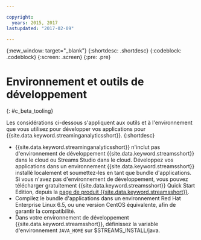 ```yaml
---

copyright:
  years: 2015, 2017
lastupdated: "2017-02-09"

---
```


<!-- Attribute definitions --> 
{:new_window: target="_blank"}
{:shortdesc: .shortdesc}
{:codeblock: .codeblock}
{:screen: .screen}
{:pre: .pre}

# Environnement et outils de développement
{: #c_beta_tooling}


Les considérations ci-dessous s'appliquent aux outils et à l'environnement que vous utilisez pour développer vos applications pour {{site.data.keyword.streaminganalyticsshort}}.
{:shortdesc}


* {{site.data.keyword.streaminganalyticsshort}} n'inclut pas d'environnement de développement {{site.data.keyword.streamsshort}} dans le cloud ou Streams Studio dans le cloud. Développez vos applications dans un environnement {{site.data.keyword.streamsshort}} installé localement et soumettez-les en tant que bundle d'applications. Si vous n'avez pas d'environnement de développement, vous pouvez télécharger gratuitement {{site.data.keyword.streamsshort}} Quick Start Edition, depuis la [page de produit {{site.data.keyword.streamsshort}}](https://www.ibm.com/analytics/us/en/technology/stream-computing/#products).
* Compilez le bundle d'applications dans un environnement Red Hat Enterprise Linux 6.5, ou une version CentOS équivalente, afin de garantir la compatibilité.
* Dans votre environnement de développement {{site.data.keyword.streamsshort}}, définissez la variable d'environnement `JAVA_HOME` sur $STREAMS_INSTALL/java.
